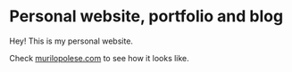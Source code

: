 # Personal website, portfolio and blog

Hey! This is my personal website.

Check [murilopolese.com](https://murilopolese.com) to see how it looks like.
